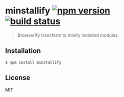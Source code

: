 # minstallify [![npm version][npm-image]][npm-url] [![build status][travis-image]][travis-url]

> Browserify transform to minify installed modules.

## Installation

    $ npm install minstallify
    
## License

MIT

[npm-image]: https://img.shields.io/npm/v/minstallify.svg?style=flat-square
[npm-url]: https://www.npmjs.com/package/minstallify
[travis-image]: https://img.shields.io/travis/ebednarz/minstallify.svg?style=flat-square
[travis-url]: https://travis-ci.org/ebednarz/minstallify
